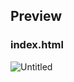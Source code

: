 ## Preview

### index.html

![Untitled](https://github.com/kishanrajput23/Love-Babbar-Web-Development-Course/assets/70385488/07f4dfd7-d849-47a5-b7ef-b6a0820a52cd)
